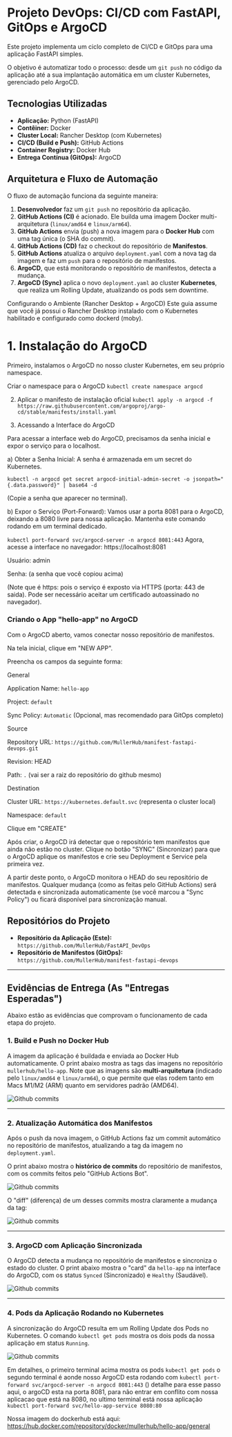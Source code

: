 # Projeto DevOps: CI/CD com FastAPI, GitOps e ArgoCD

Este projeto implementa um ciclo completo de CI/CD e GitOps para uma aplicação FastAPI simples.

O objetivo é automatizar todo o processo: desde um `git push` no código da aplicação até a sua implantação automática em um cluster Kubernetes, gerenciado pelo ArgoCD.

## Tecnologias Utilizadas

* **Aplicação:** Python (FastAPI)
* **Contêiner:** Docker
* **Cluster Local:** Rancher Desktop (com Kubernetes)
* **CI/CD (Build e Push):** GitHub Actions
* **Container Registry:** Docker Hub
* **Entrega Contínua (GitOps):** ArgoCD

## Arquitetura e Fluxo de Automação

O fluxo de automação funciona da seguinte maneira:

1.  **Desenvolvedor** faz um `git push` no repositório da aplicação.
2.  **GitHub Actions (CI)** é acionado. Ele builda uma imagem Docker multi-arquitetura (`linux/amd64` e `linux/arm64`).
3.  **GitHub Actions** envia (push) a nova imagem para o **Docker Hub** com uma tag única (o SHA do commit).
4.  **GitHub Actions (CD)** faz o checkout do repositório de **Manifestos**.
5.  **GitHub Actions** atualiza o arquivo `deployment.yaml` com a nova tag da imagem e faz um `push` para o repositório de manifestos.
6.  **ArgoCD**, que está monitorando o repositório de manifestos, detecta a mudança.
7.  **ArgoCD (Sync)** aplica o novo `deployment.yaml` ao cluster **Kubernetes**, que realiza um Rolling Update, atualizando os pods sem downtime.

Configurando o Ambiente (Rancher Desktop + ArgoCD)
Este guia assume que você já possui o Rancher Desktop instalado com o Kubernetes habilitado e configurado como dockerd (moby).

# 1. Instalação do ArgoCD

Primeiro, instalamos o ArgoCD no nosso cluster Kubernetes, em seu próprio namespace.

Criar o namespace para o ArgoCD
`kubectl create namespace argocd`

2. Aplicar o manifesto de instalação oficial
`kubectl apply -n argocd -f https://raw.githubusercontent.com/argoproj/argo-cd/stable/manifests/install.yaml`

2. Acessando a Interface do ArgoCD

Para acessar a interface web do ArgoCD, precisamos da senha inicial e expor o serviço para o localhost.

a) Obter a Senha Inicial: A senha é armazenada em um secret do Kubernetes.

`kubectl -n argocd get secret argocd-initial-admin-secret -o jsonpath="{.data.password}" | base64 -d`

(Copie a senha que aparecer no terminal).

b) Expor o Serviço (Port-Forward): Vamos usar a porta 8081 para o ArgoCD, deixando a 8080 livre para nossa aplicação. Mantenha este comando rodando em um terminal dedicado.

`kubectl port-forward svc/argocd-server -n argocd 8081:443`
Agora, acesse a interface no navegador: https://localhost:8081

Usuário: admin

Senha: (a senha que você copiou acima)

(Note que é https: pois o serviço é exposto via HTTPS (porta: 443 de saida). Pode ser necessário aceitar um certificado autoassinado no navegador).

### Criando o App "hello-app" no ArgoCD

Com o ArgoCD aberto, vamos conectar nosso repositório de manifestos.

Na tela inicial, clique em "NEW APP".

Preencha os campos da seguinte forma:

General

Application Name: `hello-app`

Project: `default`

Sync Policy: `Automatic` (Opcional, mas recomendado para GitOps completo)

Source

Repository URL: `https://github.com/MullerHub/manifest-fastapi-devops.git`

Revision: HEAD

Path: `.` (vai ser a raiz do repositório do github mesmo)

Destination

Cluster URL: `https://kubernetes.default.svc`
(representa o cluster local)

Namespace: `default`

Clique em "CREATE"

Após criar, o ArgoCD irá detectar que o repositório tem manifestos que ainda não estão no cluster. Clique no botão "SYNC" (Sincronizar) para que o ArgoCD aplique os manifestos e crie seu Deployment e Service pela primeira vez.

A partir deste ponto, o ArgoCD monitora o HEAD do seu repositório de manifestos. Qualquer mudança (como as feitas pelo GitHub Actions) será detectada e sincronizada automaticamente (se você marcou a "Sync Policy") ou ficará disponível para sincronização manual.

## Repositórios do Projeto

* **Repositório da Aplicação (Este):** `https://github.com/MullerHub/FastAPI_DevOps`
* **Repositório de Manifestos (GitOps):** `https://github.com/MullerHub/manifest-fastapi-devops`

---

## Evidências de Entrega (As "Entregas Esperadas")

Abaixo estão as evidências que comprovam o funcionamento de cada etapa do projeto.

### 1. Build e Push no Docker Hub

A imagem da aplicação é buildada e enviada ao Docker Hub automaticamente. O print abaixo mostra as tags das imagens no repositório `mullerhub/hello-app`. Note que as imagens são **multi-arquitetura** (indicado pelo `linux/amd64` e `linux/arm64`), o que permite que elas rodem tanto em Macs M1/M2 (ARM) quanto em servidores padrão (AMD64).

![Github commits](./imgs/docker-tags.png)

---

### 2. Atualização Automática dos Manifestos

Após o push da nova imagem, o GitHub Actions faz um commit automático no repositório de manifestos, atualizando a tag da imagem no `deployment.yaml`.

O print abaixo mostra o **histórico de commits** do repositório de manifestos, com os commits feitos pelo "GitHub Actions Bot".

![Github commits](./imgs/github-commits.png)

O "diff" (diferença) de um desses commits mostra claramente a mudança da tag:

![Github commits](./imgs/github-diff.png)

---

### 3. ArgoCD com Aplicação Sincronizada

O ArgoCD detecta a mudança no repositório de manifestos e sincroniza o estado do cluster. O print abaixo mostra o "card" da `hello-app` na interface do ArgoCD, com os status `Synced` (Sincronizado) e `Healthy` (Saudável).

![Github commits](./imgs/argoCD.png)

---

### 4. Pods da Aplicação Rodando no Kubernetes

A sincronização do ArgoCD resulta em um Rolling Update dos Pods no Kubernetes. O comando `kubectl get pods` mostra os dois pods da nossa aplicação em status `Running`.

![Github commits](./imgs/terminal-respostas.png)

Em detalhes, o primeiro terminal acima mostra os pods `kubectl get pods`
o segundo terminal é aonde nosso ArgoCD esta rodando com `kubectl port-forward svc/argocd-server -n argocd 8081:443` ()
detalhe para esse passo aqui, o argoCD esta na porta 8081, para não entrar em conflito com nossa aplicacao que está na 8080, no ultimo terminal está nossa aplicação `kubectl port-forward svc/hello-app-service 8080:80`

Nossa imagem do dockerhub está aqui:
https://hub.docker.com/repository/docker/mullerhub/hello-app/general